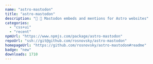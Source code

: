 ```yaml
---
name: "astro-mastodon"
title: "astro-mastodon"
description: "🐘 🚀 Mastodon embeds and mentions for Astro websites"
categories:
  - "css+ui"
  - "recent"
npmUrl: "https://www.npmjs.com/package/astro-mastodon"
repoUrl: "ssh://git@github.com/rosnovsky/astro-mastodon"
homepageUrl: "https://github.com/rosnovsky/astro-mastodon#readme"
badge: "new"
downloads: 1710
---
```

